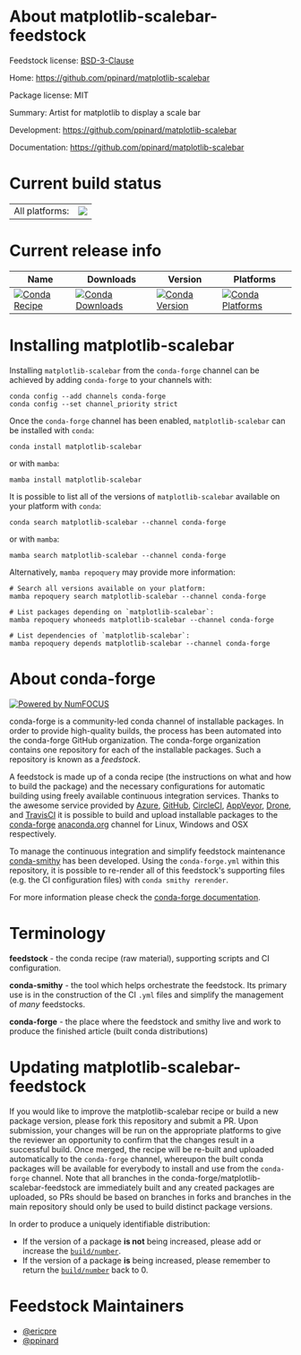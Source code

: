 About matplotlib-scalebar-feedstock
===================================

Feedstock license: [BSD-3-Clause](https://github.com/conda-forge/matplotlib-scalebar-feedstock/blob/main/LICENSE.txt)

Home: https://github.com/ppinard/matplotlib-scalebar

Package license: MIT

Summary: Artist for matplotlib to display a scale bar

Development: https://github.com/ppinard/matplotlib-scalebar

Documentation: https://github.com/ppinard/matplotlib-scalebar

Current build status
====================


<table><tr><td>All platforms:</td>
    <td>
      <a href="https://dev.azure.com/conda-forge/feedstock-builds/_build/latest?definitionId=7110&branchName=main">
        <img src="https://dev.azure.com/conda-forge/feedstock-builds/_apis/build/status/matplotlib-scalebar-feedstock?branchName=main">
      </a>
    </td>
  </tr>
</table>

Current release info
====================

| Name | Downloads | Version | Platforms |
| --- | --- | --- | --- |
| [![Conda Recipe](https://img.shields.io/badge/recipe-matplotlib--scalebar-green.svg)](https://anaconda.org/conda-forge/matplotlib-scalebar) | [![Conda Downloads](https://img.shields.io/conda/dn/conda-forge/matplotlib-scalebar.svg)](https://anaconda.org/conda-forge/matplotlib-scalebar) | [![Conda Version](https://img.shields.io/conda/vn/conda-forge/matplotlib-scalebar.svg)](https://anaconda.org/conda-forge/matplotlib-scalebar) | [![Conda Platforms](https://img.shields.io/conda/pn/conda-forge/matplotlib-scalebar.svg)](https://anaconda.org/conda-forge/matplotlib-scalebar) |

Installing matplotlib-scalebar
==============================

Installing `matplotlib-scalebar` from the `conda-forge` channel can be achieved by adding `conda-forge` to your channels with:

```
conda config --add channels conda-forge
conda config --set channel_priority strict
```

Once the `conda-forge` channel has been enabled, `matplotlib-scalebar` can be installed with `conda`:

```
conda install matplotlib-scalebar
```

or with `mamba`:

```
mamba install matplotlib-scalebar
```

It is possible to list all of the versions of `matplotlib-scalebar` available on your platform with `conda`:

```
conda search matplotlib-scalebar --channel conda-forge
```

or with `mamba`:

```
mamba search matplotlib-scalebar --channel conda-forge
```

Alternatively, `mamba repoquery` may provide more information:

```
# Search all versions available on your platform:
mamba repoquery search matplotlib-scalebar --channel conda-forge

# List packages depending on `matplotlib-scalebar`:
mamba repoquery whoneeds matplotlib-scalebar --channel conda-forge

# List dependencies of `matplotlib-scalebar`:
mamba repoquery depends matplotlib-scalebar --channel conda-forge
```


About conda-forge
=================

[![Powered by
NumFOCUS](https://img.shields.io/badge/powered%20by-NumFOCUS-orange.svg?style=flat&colorA=E1523D&colorB=007D8A)](https://numfocus.org)

conda-forge is a community-led conda channel of installable packages.
In order to provide high-quality builds, the process has been automated into the
conda-forge GitHub organization. The conda-forge organization contains one repository
for each of the installable packages. Such a repository is known as a *feedstock*.

A feedstock is made up of a conda recipe (the instructions on what and how to build
the package) and the necessary configurations for automatic building using freely
available continuous integration services. Thanks to the awesome service provided by
[Azure](https://azure.microsoft.com/en-us/services/devops/), [GitHub](https://github.com/),
[CircleCI](https://circleci.com/), [AppVeyor](https://www.appveyor.com/),
[Drone](https://cloud.drone.io/welcome), and [TravisCI](https://travis-ci.com/)
it is possible to build and upload installable packages to the
[conda-forge](https://anaconda.org/conda-forge) [anaconda.org](https://anaconda.org/)
channel for Linux, Windows and OSX respectively.

To manage the continuous integration and simplify feedstock maintenance
[conda-smithy](https://github.com/conda-forge/conda-smithy) has been developed.
Using the ``conda-forge.yml`` within this repository, it is possible to re-render all of
this feedstock's supporting files (e.g. the CI configuration files) with ``conda smithy rerender``.

For more information please check the [conda-forge documentation](https://conda-forge.org/docs/).

Terminology
===========

**feedstock** - the conda recipe (raw material), supporting scripts and CI configuration.

**conda-smithy** - the tool which helps orchestrate the feedstock.
                   Its primary use is in the construction of the CI ``.yml`` files
                   and simplify the management of *many* feedstocks.

**conda-forge** - the place where the feedstock and smithy live and work to
                  produce the finished article (built conda distributions)


Updating matplotlib-scalebar-feedstock
======================================

If you would like to improve the matplotlib-scalebar recipe or build a new
package version, please fork this repository and submit a PR. Upon submission,
your changes will be run on the appropriate platforms to give the reviewer an
opportunity to confirm that the changes result in a successful build. Once
merged, the recipe will be re-built and uploaded automatically to the
`conda-forge` channel, whereupon the built conda packages will be available for
everybody to install and use from the `conda-forge` channel.
Note that all branches in the conda-forge/matplotlib-scalebar-feedstock are
immediately built and any created packages are uploaded, so PRs should be based
on branches in forks and branches in the main repository should only be used to
build distinct package versions.

In order to produce a uniquely identifiable distribution:
 * If the version of a package **is not** being increased, please add or increase
   the [``build/number``](https://docs.conda.io/projects/conda-build/en/latest/resources/define-metadata.html#build-number-and-string).
 * If the version of a package **is** being increased, please remember to return
   the [``build/number``](https://docs.conda.io/projects/conda-build/en/latest/resources/define-metadata.html#build-number-and-string)
   back to 0.

Feedstock Maintainers
=====================

* [@ericpre](https://github.com/ericpre/)
* [@ppinard](https://github.com/ppinard/)

